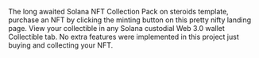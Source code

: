 The long awaited Solana NFT Collection Pack on steroids template, purchase an NFT by clicking the minting button on this pretty nifty landing page. View your collectible in any Solana custodial Web 3.0 wallet Collectible tab. No extra features were implemented in this project just buying and collecting your NFT.
